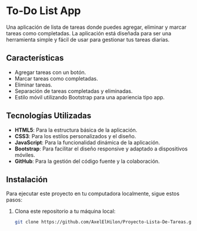 # To-Do List App

Una aplicación de lista de tareas donde puedes agregar, eliminar y marcar tareas como completadas. La aplicación está diseñada para ser una herramienta simple y fácil de usar para gestionar tus tareas diarias.

## Características

- Agregar tareas con un botón.
- Marcar tareas como completadas.
- Eliminar tareas.
- Separación de tareas completadas y eliminadas.
- Estilo móvil utilizando Bootstrap para una apariencia tipo app.

## Tecnologías Utilizadas

- **HTML5**: Para la estructura básica de la aplicación.
- **CSS3**: Para los estilos personalizados y el diseño.
- **JavaScript**: Para la funcionalidad dinámica de la aplicación.
- **Bootstrap**: Para facilitar el diseño responsive y adaptado a dispositivos móviles.
- **GitHub**: Para la gestión del código fuente y la colaboración.

## Instalación

Para ejecutar este proyecto en tu computadora localmente, sigue estos pasos:

1. Clona este repositorio a tu máquina local:

   ```bash
   git clone https://github.com/AxelElHilon/Proyecto-Lista-De-Tareas.git

